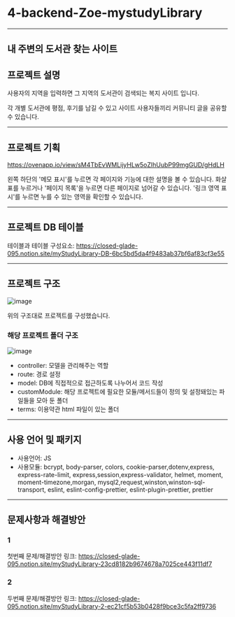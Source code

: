 # 4-backend-Zoe-mystudyLibrary
------------------------------------

내 주변의 도서관 찾는 사이트
------------------------------------
## 프로젝트 설명

  사용자의 지역을 입력하면 그 지역의 도서관이 검색되는 복지 사이트 입니다.
  
  각 개별 도서관에 평점, 후기를 남길 수 있고 사이트 사용자들끼리 커뮤니티 글을 공유할 수 있습니다.

------------------------------------
## 프로젝트 기획
https://ovenapp.io/view/sM4TbEvWMLijyHLw5oZIhUubP99mgGUD/gHdLH

왼쪽 하단의 '메모 표시'를 누르면 각 페이지와 기능에 대한 설명을 볼 수 있습니다.
화살표를 누르거나 '페이지 목록'을 누르면 다른 페이지로 넘어갈 수 있습니다.
'링크 영역 표시'를 누르면 누를 수 있는 영역을 확인할 수 있습니다.

------------------------------------
## 프로젝트 DB 테이블

테이블과 테이블 구성요소:
https://closed-glade-095.notion.site/myStudyLibrary-DB-6bc5bd5da4f9483ab37bf6af83cf3e55

-------------------------------------
## 프로젝트 구조
![image](https://user-images.githubusercontent.com/98700133/166646797-f6f3a886-3091-4fdd-9aeb-6e579bb1e6c4.png)

위의 구조대로 프로젝트를 구성했습니다.



### 해당 프로젝트 폴더 구조
![image](https://user-images.githubusercontent.com/98700133/166646865-e7d6aafd-644d-4210-b574-e974d8893630.png)

+ controller: 모델을 관리해주는 역할
+ route: 경로 설정
+ model: DB에 직접적으로 접근하도록 나누어서 코드 작성
+ customModule: 해당 프로젝트에 필요한 모듈/메서드들이 정의 및 설정돼있는 파일들을 모아 둔 폴더
+ terms: 이용약관 html 파일이 있는 폴더

--------------------------------------
## 사용 언어 및 패키지

+ 사용언어: JS
+ 사용모듈: bcrypt, body-parser, colors, cookie-parser,dotenv,express, express-rate-limit, express,session,express-validator, helmet, moment, moment-timezone,morgan,
           mysql2,request,winston,winston-sql-transport, eslint, eslint-config-prettier, eslint-plugin-prettier, prettier

--------------------------------------
## 문제사항과 해결방안

### 1

첫번째 문제/해결방안 링크: 
https://closed-glade-095.notion.site/myStudyLibrary-23cd8182b9674678a7025ce443f11df7

### 2

두번째 문제/해결방안 링크:
https://closed-glade-095.notion.site/myStudyLibrary-2-ec21cf5b53b0428f9bce3c5fa2ff9736
